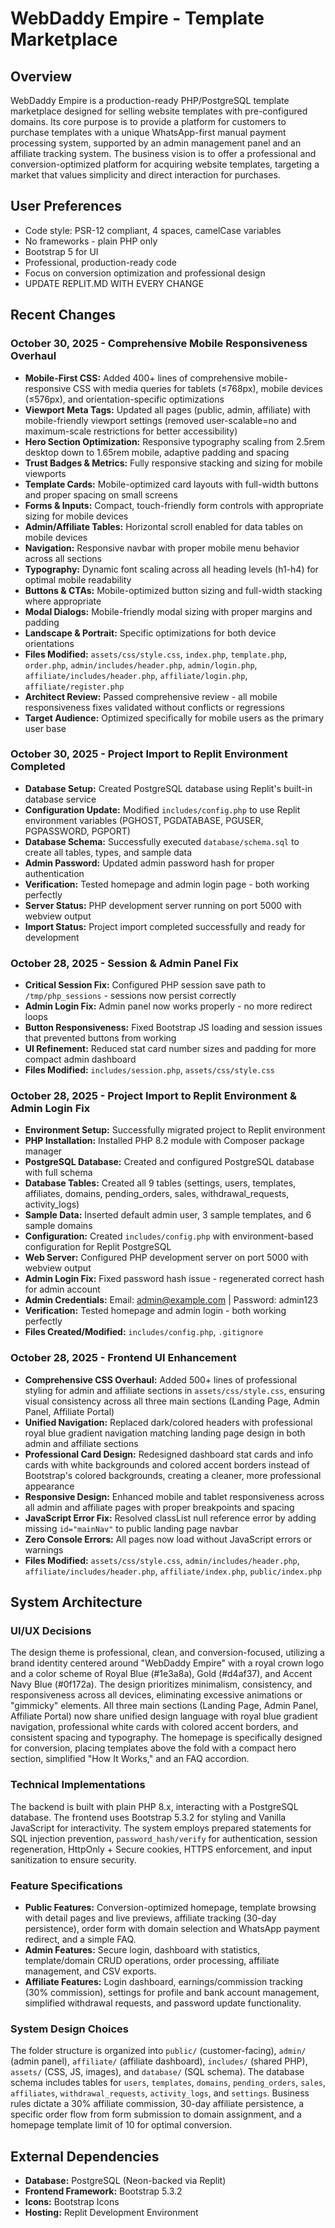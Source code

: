 # WebDaddy Empire - Template Marketplace

## Overview
WebDaddy Empire is a production-ready PHP/PostgreSQL template marketplace designed for selling website templates with pre-configured domains. Its core purpose is to provide a platform for customers to purchase templates with a unique WhatsApp-first manual payment processing system, supported by an admin management panel and an affiliate tracking system. The business vision is to offer a professional and conversion-optimized platform for acquiring website templates, targeting a market that values simplicity and direct interaction for purchases.

## User Preferences
- Code style: PSR-12 compliant, 4 spaces, camelCase variables
- No frameworks - plain PHP only
- Bootstrap 5 for UI
- Professional, production-ready code
- Focus on conversion optimization and professional design
- UPDATE REPLIT.MD WITH EVERY CHANGE

## Recent Changes

### October 30, 2025 - Comprehensive Mobile Responsiveness Overhaul
- **Mobile-First CSS:** Added 400+ lines of comprehensive mobile-responsive CSS with media queries for tablets (≤768px), mobile devices (≤576px), and orientation-specific optimizations
- **Viewport Meta Tags:** Updated all pages (public, admin, affiliate) with mobile-friendly viewport settings (removed user-scalable=no and maximum-scale restrictions for better accessibility)
- **Hero Section Optimization:** Responsive typography scaling from 2.5rem desktop down to 1.65rem mobile, adaptive padding and spacing
- **Trust Badges & Metrics:** Fully responsive stacking and sizing for mobile viewports
- **Template Cards:** Mobile-optimized card layouts with full-width buttons and proper spacing on small screens
- **Forms & Inputs:** Compact, touch-friendly form controls with appropriate sizing for mobile devices
- **Admin/Affiliate Tables:** Horizontal scroll enabled for data tables on mobile devices
- **Navigation:** Responsive navbar with proper mobile menu behavior across all sections
- **Typography:** Dynamic font scaling across all heading levels (h1-h4) for optimal mobile readability
- **Buttons & CTAs:** Mobile-optimized button sizing and full-width stacking where appropriate
- **Modal Dialogs:** Mobile-friendly modal sizing with proper margins and padding
- **Landscape & Portrait:** Specific optimizations for both device orientations
- **Files Modified:** `assets/css/style.css`, `index.php`, `template.php`, `order.php`, `admin/includes/header.php`, `admin/login.php`, `affiliate/includes/header.php`, `affiliate/login.php`, `affiliate/register.php`
- **Architect Review:** Passed comprehensive review - all mobile responsiveness fixes validated without conflicts or regressions
- **Target Audience:** Optimized specifically for mobile users as the primary user base

### October 30, 2025 - Project Import to Replit Environment Completed
- **Database Setup:** Created PostgreSQL database using Replit's built-in database service
- **Configuration Update:** Modified `includes/config.php` to use Replit environment variables (PGHOST, PGDATABASE, PGUSER, PGPASSWORD, PGPORT)
- **Database Schema:** Successfully executed `database/schema.sql` to create all tables, types, and sample data
- **Admin Password:** Updated admin password hash for proper authentication
- **Verification:** Tested homepage and admin login page - both working perfectly
- **Server Status:** PHP development server running on port 5000 with webview output
- **Import Status:** Project import completed successfully and ready for development

### October 28, 2025 - Session & Admin Panel Fix
- **Critical Session Fix:** Configured PHP session save path to `/tmp/php_sessions` - sessions now persist correctly
- **Admin Login Fix:** Admin panel now works properly - no more redirect loops
- **Button Responsiveness:** Fixed Bootstrap JS loading and session issues that prevented buttons from working
- **UI Refinement:** Reduced stat card number sizes and padding for more compact admin dashboard
- **Files Modified:** `includes/session.php`, `assets/css/style.css`

### October 28, 2025 - Project Import to Replit Environment & Admin Login Fix
- **Environment Setup:** Successfully migrated project to Replit environment
- **PHP Installation:** Installed PHP 8.2 module with Composer package manager
- **PostgreSQL Database:** Created and configured PostgreSQL database with full schema
- **Database Tables:** Created all 9 tables (settings, users, templates, affiliates, domains, pending_orders, sales, withdrawal_requests, activity_logs)
- **Sample Data:** Inserted default admin user, 3 sample templates, and 6 sample domains
- **Configuration:** Created `includes/config.php` with environment-based configuration for Replit PostgreSQL
- **Web Server:** Configured PHP development server on port 5000 with webview output
- **Admin Login Fix:** Fixed password hash issue - regenerated correct hash for admin account
- **Admin Credentials:** Email: admin@example.com | Password: admin123
- **Verification:** Tested homepage and admin login - both working perfectly
- **Files Created/Modified:** `includes/config.php`, `.gitignore`

### October 28, 2025 - Frontend UI Enhancement
- **Comprehensive CSS Overhaul:** Added 500+ lines of professional styling for admin and affiliate sections in `assets/css/style.css`, ensuring visual consistency across all three main sections (Landing Page, Admin Panel, Affiliate Portal)
- **Unified Navigation:** Replaced dark/colored headers with professional royal blue gradient navigation matching landing page design in both admin and affiliate sections
- **Professional Card Design:** Redesigned dashboard stat cards and info cards with white backgrounds and colored accent borders instead of Bootstrap's colored backgrounds, creating a cleaner, more professional appearance
- **Responsive Design:** Enhanced mobile and tablet responsiveness across all admin and affiliate pages with proper breakpoints and spacing
- **JavaScript Error Fix:** Resolved classList null reference error by adding missing `id="mainNav"` to public landing page navbar
- **Zero Console Errors:** All pages now load without JavaScript errors or warnings
- **Files Modified:** `assets/css/style.css`, `admin/includes/header.php`, `affiliate/includes/header.php`, `affiliate/index.php`, `public/index.php`

## System Architecture

### UI/UX Decisions
The design theme is professional, clean, and conversion-focused, utilizing a brand identity centered around "WebDaddy Empire" with a royal crown logo and a color scheme of Royal Blue (#1e3a8a), Gold (#d4af37), and Accent Navy Blue (#0f172a). The design prioritizes minimalism, consistency, and responsiveness across all devices, eliminating excessive animations or "gimmicky" elements. All three main sections (Landing Page, Admin Panel, Affiliate Portal) now share unified design language with royal blue gradient navigation, professional white cards with colored accent borders, and consistent spacing and typography. The homepage is specifically designed for conversion, placing templates above the fold with a compact hero section, simplified "How It Works," and an FAQ accordion.

### Technical Implementations
The backend is built with plain PHP 8.x, interacting with a PostgreSQL database. The frontend uses Bootstrap 5.3.2 for styling and Vanilla JavaScript for interactivity. The system employs prepared statements for SQL injection prevention, `password_hash/verify` for authentication, session regeneration, HttpOnly + Secure cookies, HTTPS enforcement, and input sanitization to ensure security.

### Feature Specifications
- **Public Features:** Conversion-optimized homepage, template browsing with detail pages and live previews, affiliate tracking (30-day persistence), order form with domain selection and WhatsApp payment redirect, and a simple FAQ.
- **Admin Features:** Secure login, dashboard with statistics, template/domain CRUD operations, order processing, affiliate management, and CSV exports.
- **Affiliate Features:** Login dashboard, earnings/commission tracking (30% commission), settings for profile and bank account management, simplified withdrawal requests, and password update functionality.

### System Design Choices
The folder structure is organized into `public/` (customer-facing), `admin/` (admin panel), `affiliate/` (affiliate dashboard), `includes/` (shared PHP), `assets/` (CSS, JS, images), and `database/` (SQL schema). The database schema includes tables for `users`, `templates`, `domains`, `pending_orders`, `sales`, `affiliates`, `withdrawal_requests`, `activity_logs`, and `settings`. Business rules dictate a 30% affiliate commission, 30-day affiliate persistence, a specific order flow from form submission to domain assignment, and a homepage template limit of 10 for optimal conversion.

## External Dependencies
- **Database:** PostgreSQL (Neon-backed via Replit)
- **Frontend Framework:** Bootstrap 5.3.2
- **Icons:** Bootstrap Icons
- **Hosting:** Replit Development Environment